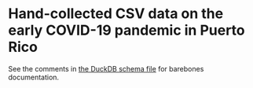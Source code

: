 # Hand-collected CSV data on the early COVID-19 pandemic in Puerto Rico

See the comments in [the DuckDB schema file](Covid19PuertoRico.duckdb.sql) for barebones
documentation.